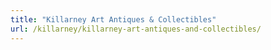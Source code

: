```yaml
---
title: "Killarney Art Antiques & Collectibles"
url: /killarney/killarney-art-antiques-and-collectibles/
---
```

